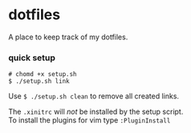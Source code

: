 # dotfiles
A place to keep track of my dotfiles.  

### quick setup
```
# chomd +x setup.sh
$ ./setup.sh link
```
Use `$ ./setup.sh clean` to remove all created links.  

The `.xinitrc` will *not* be installed by the setup script.  
To install the plugins for vim type `:PluginInstall`  
